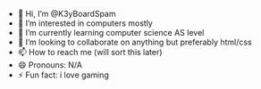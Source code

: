 - 👋 Hi, I’m @K3yBoardSpam
- 👀 I’m interested in computers mostly
- 🌱 I’m currently learning computer science AS level
- 💞️ I’m looking to collaborate on anything but preferably html/css
- 📫 How to reach me (will sort this later)
- 😄 Pronouns: N/A
- ⚡ Fun fact: i love gaming

<!---
K3yBoardSpam/K3yBoardSpam is a ✨ special ✨ repository because its `README.md` (this file) appears on your GitHub profile.
You can click the Preview link to take a look at your changes.
--->
